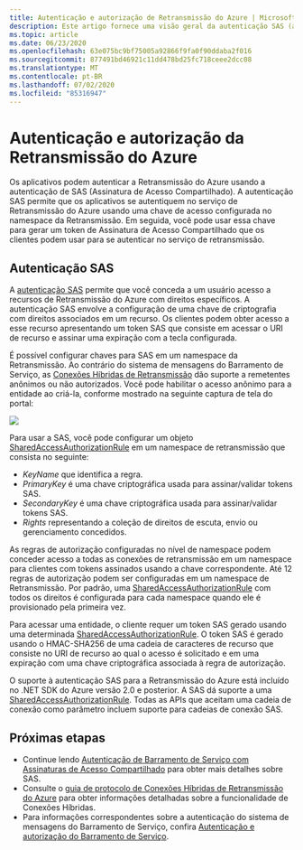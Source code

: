 ```yaml
---
title: Autenticação e autorização de Retransmissão do Azure | Microsoft Docs
description: Este artigo fornece uma visão geral da autenticação SAS (assinatura de acesso compartilhado) com o serviço de retransmissão do Azure.
ms.topic: article
ms.date: 06/23/2020
ms.openlocfilehash: 63e075bc9bf75005a92866f9fa0f90ddaba2f016
ms.sourcegitcommit: 877491bd46921c11dd478bd25fc718ceee2dcc08
ms.translationtype: MT
ms.contentlocale: pt-BR
ms.lasthandoff: 07/02/2020
ms.locfileid: "85316947"
---
```

# <a name="azure-relay-authentication-and-authorization"></a>Autenticação e autorização da Retransmissão do Azure

Os aplicativos podem autenticar a Retransmissão do Azure usando a autenticação de SAS (Assinatura de Acesso Compartilhado). A autenticação SAS permite que os aplicativos se autentiquem no serviço de Retransmissão do Azure usando uma chave de acesso configurada no namespace da Retransmissão. Em seguida, você pode usar essa chave para gerar um token de Assinatura de Acesso Compartilhado que os clientes podem usar para se autenticar no serviço de retransmissão.

## <a name="shared-access-signature-authentication"></a>Autenticação SAS

A [autenticação SAS](../service-bus-messaging/service-bus-sas.md) permite que você conceda a um usuário acesso a recursos de Retransmissão do Azure com direitos específicos. A autenticação SAS envolve a configuração de uma chave de criptografia com direitos associados em um recurso. Os clientes podem obter acesso a esse recurso apresentando um token SAS que consiste em acessar o URI de recurso e assinar uma expiração com a tecla configurada.

É possível configurar chaves para SAS em um namespace da Retransmissão. Ao contrário do sistema de mensagens do Barramento de Serviço, as [Conexões Híbridas de Retransmissão](relay-hybrid-connections-protocol.md) dão suporte a remetentes anônimos ou não autorizados. Você pode habilitar o acesso anônimo para a entidade ao criá-la, conforme mostrado na seguinte captura de tela do portal:

![][0]

Para usar a SAS, você pode configurar um objeto [SharedAccessAuthorizationRule](/dotnet/api/microsoft.servicebus.messaging.sharedaccessauthorizationrule) em um namespace de retransmissão que consista no seguinte:

* *KeyName* que identifica a regra.
* *PrimaryKey* é uma chave criptográfica usada para assinar/validar tokens SAS.
* *SecondaryKey* é uma chave criptográfica usada para assinar/validar tokens SAS.
* *Rights* representando a coleção de direitos de escuta, envio ou gerenciamento concedidos.

As regras de autorização configuradas no nível de namespace podem conceder acesso a todas as conexões de retransmissão em um namespace para clientes com tokens assinados usando a chave correspondente. Até 12 regras de autorização podem ser configuradas em um namespace de Retransmissão. Por padrão, uma [SharedAccessAuthorizationRule](/dotnet/api/microsoft.servicebus.messaging.sharedaccessauthorizationrule) com todos os direitos é configurada para cada namespace quando ele é provisionado pela primeira vez.

Para acessar uma entidade, o cliente requer um token SAS gerado usando uma determinada [SharedAccessAuthorizationRule](/dotnet/api/microsoft.servicebus.messaging.sharedaccessauthorizationrule). O token SAS é gerado usando o HMAC-SHA256 de uma cadeia de caracteres de recurso que consiste no URI de recurso ao qual o acesso é solicitado e em uma expiração com uma chave criptográfica associada à regra de autorização.

O suporte à autenticação SAS para a Retransmissão do Azure está incluído no .NET SDK do Azure versão 2.0 e posterior. A SAS dá suporte a uma [SharedAccessAuthorizationRule](/dotnet/api/microsoft.servicebus.messaging.sharedaccessauthorizationrule). Todas as APIs que aceitam uma cadeia de conexão como parâmetro incluem suporte para cadeias de conexão SAS.

## <a name="next-steps"></a>Próximas etapas

- Continue lendo [Autenticação de Barramento de Serviço com Assinaturas de Acesso Compartilhado](../service-bus-messaging/service-bus-sas.md) para obter mais detalhes sobre SAS.
- Consulte o [guia de protocolo de Conexões Híbridas de Retransmissão do Azure](relay-hybrid-connections-protocol.md) para obter informações detalhadas sobre a funcionalidade de Conexões Híbridas.
- Para informações correspondentes sobre a autenticação do sistema de mensagens do Barramento de Serviço, confira [Autenticação e autorização do Barramento de Serviço](../service-bus-messaging/service-bus-authentication-and-authorization.md). 

[0]: ./media/relay-authentication-and-authorization/hcanon.png